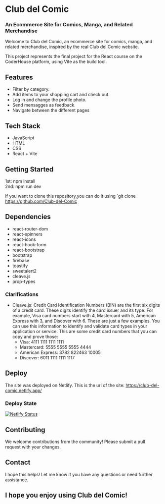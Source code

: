# Club del Comic

### An Ecommerce Site for Comics, Manga, and Related Merchandise

Welcome to Club del Comic, an ecommerce site for comics, manga, and related merchandise, inspired by the real Club del Comic website.

This project represents the final project for the React course on the CoderHouse platform, using Vite as the build tool.

## Features
- Filter by category.
- Add items to your shopping cart and check out.
- Log in and change the profile photo.
- Send mensagges as feedback.
- Navigate between the different pages


## Tech Stack
- JavaScript
- HTML
- CSS
- React + Vite

## Getting Started

1st: npm install                                                
2nd: npm run dev


If you want to clone this repository,you can do it using `git clone https://github.com/Club-del-Comic

## Dependencies
- react-router-dom
- react-spinners
- react-icons
- react-hook-form
- react-bootstrap
- bootstrap
- firebase
- toastify
- sweetalert2
- cleave.js
- prop-types
### Clarifications
- Cleave.js:
  Credit Card Identification Numbers (BIN) are the first six digits of a credit card. These digits identify the card issuer and its type. For example, Visa card numbers start with 4, Mastercard with 5, American Express with 3, and Discover with 6. These are just a few     examples. You can use this information to identify and validate card types in your application or service.
  This are some credit card numbers that you can copy and prove those:
  - Visa: 4111 1111 1111 1111
  - Mastercard: 5555 5555 5555 4444
  - American Express: 3782 822463 10005
  - Discover: 6011 1111 1111 1117

## Deploy
The site was deployed on Netlify.
This is the url of the site: https://club-del-comic.netlify.app/

### Deploy State
[![Netlify Status](https://api.netlify.com/api/v1/badges/da8a9157-7e0c-42d6-b1a2-ad50cf09acc3/deploy-status)](https://app.netlify.com/sites/club-del-comic/deploys)

## Contributing
We welcome contributions from the community! Please submit a pull request with your changes.

## Contact

I hope this helps! Let me know if you have any questions or need further assistance.

## I hope you enjoy using Club del Comic!


